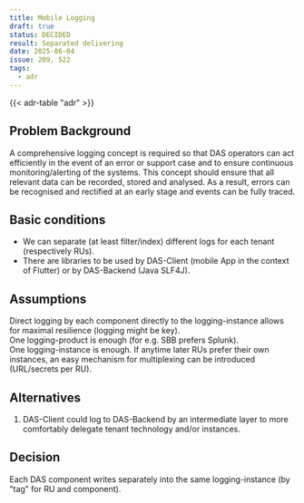 ```yaml
---
title: Mobile Logging
draft: true
status: DECIDED
result: Separated delivering
date: 2025-06-04
issue: 209, 522
tags:
  - adr
---
```


{{< adr-table "adr" >}}

## Problem Background

A comprehensive logging concept is required so that DAS operators can act efficiently in the event of an error
or support case and to ensure continuous monitoring/alerting of the systems. This concept should ensure that
all relevant data can be recorded, stored and analysed. As a result, errors can be recognised and
rectified at an early stage and events can be fully traced.

## Basic conditions

* We can separate (at least filter/index) different logs for each tenant (respectively RUs).
* There are libraries to be used by DAS-Client (mobile App in the context of Flutter) or by DAS-Backend (Java SLF4J).

## Assumptions

Direct logging by each component directly to the logging-instance allows for maximal resilience (logging might be key).  
One logging-product is enough (for e.g. SBB prefers Splunk).  
One logging-instance is enough. If anytime later RUs prefer their own instances, an easy mechanism for multiplexing can be introduced (URL/secrets per RU).

## Alternatives

1. DAS-Client could log to DAS-Backend by an intermediate layer to more comfortably delegate tenant technology and/or instances.

## Decision

Each DAS component writes separately into the same logging-instance (by "tag" for RU and component).
